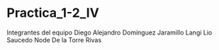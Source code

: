 # Practica_1-2_IV
Integrantes del equipo
Diego Alejandro Domínguez Jaramillo
Langi Lio Saucedo
Node De la Torre Rivas
